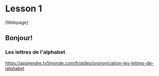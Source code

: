 # Lesson 1
[Webpage]

## Bonjour! 


### Les lettres de l'alphabet
https://apprendre.tv5monde.com/fr/aides/prononciation-les-lettres-de-lalphabet
